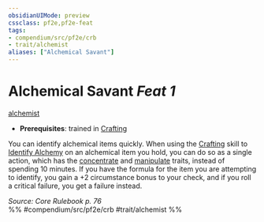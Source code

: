 ```yaml
---
obsidianUIMode: preview
cssclass: pf2e,pf2e-feat
tags:
- compendium/src/pf2e/crb
- trait/alchemist
aliases: ["Alchemical Savant"]
---
```

# Alchemical Savant  *Feat 1*  
[alchemist](rules/traits/alchemist.md "Alchemist Class Trait")  

- **Prerequisites**: trained in [Crafting](compendium/skills.md#Crafting)

You can identify alchemical items quickly. When using the [Crafting](compendium/skills.md#Crafting) skill to [Identify Alchemy](rules/actions/identify-alchemy.md) on an alchemical item you hold, you can do so as a single action, which has the [concentrate](rules/traits/concentrate.md "Concentrate Action & Ability Trait") and [manipulate](rules/traits/manipulate.md "Manipulate General Trait") traits, instead of spending 10 minutes. If you have the formula for the item you are attempting to identify, you gain a +2 circumstance bonus to your check, and if you roll a critical failure, you get a failure instead.

*Source: Core Rulebook p. 76*  
%% #compendium/src/pf2e/crb #trait/alchemist %%